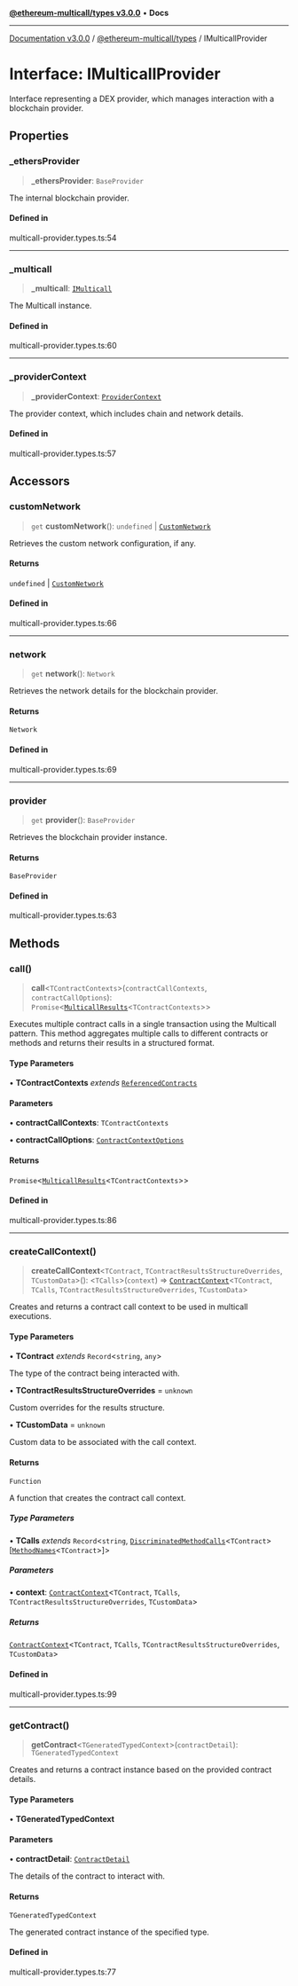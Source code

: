 [**@ethereum-multicall/types v3.0.0**](../README.md) • **Docs**

***

[Documentation v3.0.0](../../../packages.md) / [@ethereum-multicall/types](../README.md) / IMulticallProvider

# Interface: IMulticallProvider

Interface representing a DEX provider, which manages interaction with a blockchain provider.

## Properties

### \_ethersProvider

> **\_ethersProvider**: `BaseProvider`

The internal blockchain provider.

#### Defined in

multicall-provider.types.ts:54

***

### \_multicall

> **\_multicall**: [`IMulticall`](IMulticall.md)

The Multicall instance.

#### Defined in

multicall-provider.types.ts:60

***

### \_providerContext

> **\_providerContext**: [`ProviderContext`](../type-aliases/ProviderContext.md)

The provider context, which includes chain and network details.

#### Defined in

multicall-provider.types.ts:57

## Accessors

### customNetwork

> `get` **customNetwork**(): `undefined` \| [`CustomNetwork`](../type-aliases/CustomNetwork.md)

Retrieves the custom network configuration, if any.

#### Returns

`undefined` \| [`CustomNetwork`](../type-aliases/CustomNetwork.md)

#### Defined in

multicall-provider.types.ts:66

***

### network

> `get` **network**(): `Network`

Retrieves the network details for the blockchain provider.

#### Returns

`Network`

#### Defined in

multicall-provider.types.ts:69

***

### provider

> `get` **provider**(): `BaseProvider`

Retrieves the blockchain provider instance.

#### Returns

`BaseProvider`

#### Defined in

multicall-provider.types.ts:63

## Methods

### call()

> **call**\<`TContractContexts`\>(`contractCallContexts`, `contractCallOptions`): `Promise`\<[`MulticallResults`](../type-aliases/MulticallResults.md)\<`TContractContexts`\>\>

Executes multiple contract calls in a single transaction using the Multicall pattern.
This method aggregates multiple calls to different contracts or methods and returns
their results in a structured format.

#### Type Parameters

• **TContractContexts** *extends* [`ReferencedContracts`](../type-aliases/ReferencedContracts.md)

#### Parameters

• **contractCallContexts**: `TContractContexts`

• **contractCallOptions**: [`ContractContextOptions`](../type-aliases/ContractContextOptions.md)

#### Returns

`Promise`\<[`MulticallResults`](../type-aliases/MulticallResults.md)\<`TContractContexts`\>\>

#### Defined in

multicall-provider.types.ts:86

***

### createCallContext()

> **createCallContext**\<`TContract`, `TContractResultsStructureOverrides`, `TCustomData`\>(): \<`TCalls`\>(`context`) => [`ContractContext`](../type-aliases/ContractContext.md)\<`TContract`, `TCalls`, `TContractResultsStructureOverrides`, `TCustomData`\>

Creates and returns a contract call context to be used in multicall executions.

#### Type Parameters

• **TContract** *extends* `Record`\<`string`, `any`\>

The type of the contract being interacted with.

• **TContractResultsStructureOverrides** = `unknown`

Custom overrides for the results structure.

• **TCustomData** = `unknown`

Custom data to be associated with the call context.

#### Returns

`Function`

A function that creates the contract call context.

##### Type Parameters

• **TCalls** *extends* `Record`\<`string`, [`DiscriminatedMethodCalls`](../type-aliases/DiscriminatedMethodCalls.md)\<`TContract`\>\[[`MethodNames`](../type-aliases/MethodNames.md)\<`TContract`\>\]\>

##### Parameters

• **context**: [`ContractContext`](../type-aliases/ContractContext.md)\<`TContract`, `TCalls`, `TContractResultsStructureOverrides`, `TCustomData`\>

##### Returns

[`ContractContext`](../type-aliases/ContractContext.md)\<`TContract`, `TCalls`, `TContractResultsStructureOverrides`, `TCustomData`\>

#### Defined in

multicall-provider.types.ts:99

***

### getContract()

> **getContract**\<`TGeneratedTypedContext`\>(`contractDetail`): `TGeneratedTypedContext`

Creates and returns a contract instance based on the provided contract details.

#### Type Parameters

• **TGeneratedTypedContext**

#### Parameters

• **contractDetail**: [`ContractDetail`](../type-aliases/ContractDetail.md)

The details of the contract to interact with.

#### Returns

`TGeneratedTypedContext`

The generated contract instance of the specified type.

#### Defined in

multicall-provider.types.ts:77
